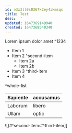 ```yaml
---
id: e3x3ll0s0367k2ey4ikmsqs
title: Test
desc: ''
updated: 1647369149940
created: 1647368540340
---
```

Lorem ipsum dolor amet ^1234

* Item 1
* Item 2 ^second-item
  * Item 2a
  * Item 2b
* Item 3 ^third-item
* Item 4

^whole-list

| Sapiente | accusamus |
| -------- | --------- |
| Laborum  | libero    |
| Ullam    | optio     | ^whole-table |



![[#^second-item:#^third-item]]

